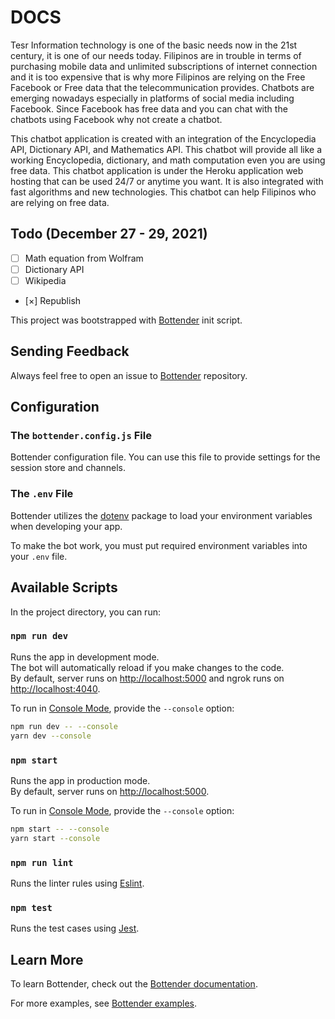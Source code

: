
# DOCS
Tesr
Information technology is one of the basic needs now in the 21st century, it is one of our needs today. Filipinos are in trouble in terms of purchasing mobile data and unlimited subscriptions of internet connection and it is too expensive that is why more Filipinos are relying on the Free Facebook or Free data that the telecommunication provides. Chatbots are emerging nowadays especially in platforms of social media including Facebook. Since Facebook has free data and you can chat with the chatbots using Facebook why not create a chatbot.

This chatbot application is created with an integration of the Encyclopedia API, Dictionary API, and Mathematics API. This chatbot will provide all like a working Encyclopedia, dictionary, and math computation even you are using free data. This chatbot application is under the Heroku application web hosting that can be used 24/7 or anytime you want. It is also integrated with fast algorithms and new technologies. This chatbot can help Filipinos who are relying on free data.

## Todo (December 27 - 29, 2021)
- [ ] Math equation from Wolfram
- [ ] Dictionary API
- [ ] Wikipedia 
- [×] Republish 


This project was bootstrapped with
[Bottender](https://github.com/Yoctol/bottender) init script.

## Sending Feedback

Always feel free to open an issue to
[Bottender](https://github.com/Yoctol/bottender/issues) repository.

## Configuration

### The `bottender.config.js` File

Bottender configuration file. You can use this file to provide settings for the session store and channels.

### The `.env` File

Bottender utilizes the [dotenv](https://www.npmjs.com/package/dotenv) package to load your environment variables when developing your app.

To make the bot work, you must put required environment variables into your `.env` file.

## Available Scripts

In the project directory, you can run:

### `npm run dev`

Runs the app in development mode.<br>
The bot will automatically reload if you make changes to the code.<br>
By default, server runs on [http://localhost:5000](http://localhost:5000) and ngrok runs on [http://localhost:4040](http://localhost:4040).

To run in [Console Mode](https://bottender.js.org/docs/en/the-basics-console-mode), provide the `--console` option:

```sh
npm run dev -- --console
yarn dev --console
```

### `npm start`

Runs the app in production mode.<br>
By default, server runs on [http://localhost:5000](http://localhost:5000).

To run in [Console Mode](https://bottender.js.org/docs/en/the-basics-console-mode), provide the `--console` option:

```sh
npm start -- --console
yarn start --console
```

### `npm run lint`

Runs the linter rules using [Eslint](https://eslint.org/).

### `npm test`

Runs the test cases using [Jest](https://jestjs.io/).

## Learn More

To learn Bottender, check out the [Bottender documentation](https://bottender.js.org/docs/en/getting-started).

For more examples, see [Bottender examples](https://github.com/Yoctol/bottender/tree/master/examples).
